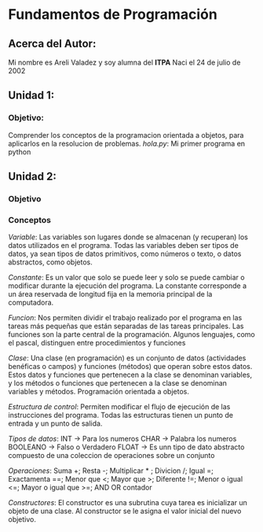 # Fundamentos de Programación 

## Acerca del Autor:
Mi nombre es Areli Valadez y soy alumna del **ITPA**
Naci el 24 de julio de 2002


## Unidad 1:
### Objetivo: 
Comprender los conceptos de la programacion orientada a objetos, para aplicarlos en la resolucion de problemas.
*hola.py*: Mi primer programa en python 

## Unidad 2:
### Objetivo 

### Conceptos

*Variable*:
Las variables son lugares donde se almacenan (y recuperan) los datos utilizados en el programa. Todas las variables deben ser tipos de datos, ya sean tipos de datos primitivos, como números o texto, o datos abstractos, como objetos.

*Constante*:
Es un valor que solo se puede leer y solo se puede cambiar o modificar durante la ejecución del programa. La constante corresponde a un área reservada de longitud fija en la memoria principal de la computadora.

*Funcion*:
Nos permiten dividir el trabajo realizado por el programa en las tareas más pequeñas que están separadas de las tareas principales. Las funciones son la parte central de la programación. Algunos lenguajes, como el pascal, distinguen entre procedimientos y funciones

*Clase*:
Una clase (en programación) es un conjunto de datos (actividades benéficas o campos) y funciones (métodos) que operan sobre estos datos. Estos datos y funciones que pertenecen a la clase se denominan variables, y los métodos o funciones que pertenecen a la clase se denominan variables y métodos. Programación orientada a objetos.

*Estructura de control*:
Permiten modificar el flujo de ejecución de las instrucciones del programa. Todas las estructuras tienen un punto de entrada y un punto de salida.

*Tipos de datos*:
INT -> Para los numeros
CHAR -> Palabra los numeros
BOOLEANO -> Falso o Verdadero
FLOAT -> Es unn tipo de dato abstracto compuesto de una coleccion de operaciones sobre un conjunto 

*Operaciones*:
Suma +;
Resta -;
Multiplicar * ;
Divicion /;
Igual =;
Exactamenta ==;
Menor que <;
Mayor que >;
Diferente !=;
Menor o igual <=;
Mayor o igual que >=;
AND
OR
contador

*Constructores*:
El constructor es una subrutina cuya tarea es inicializar un objeto de una clase. Al constructor se le asigna el valor inicial del nuevo objetivo.

